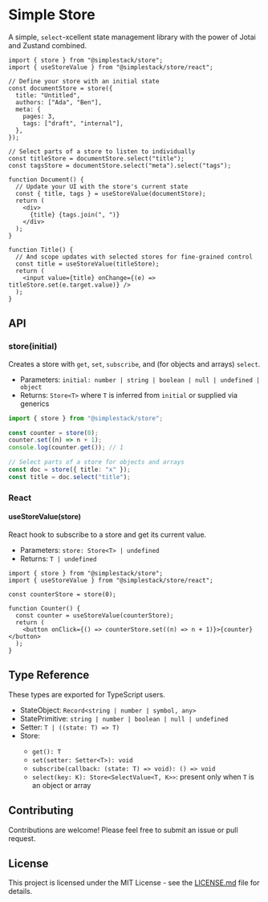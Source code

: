 # Simple Store

A simple, `select`-xcellent state management library with the power of Jotai and Zustand combined.

```tsx
import { store } from "@simplestack/store";
import { useStoreValue } from "@simplestack/store/react";

// Define your store with an initial state
const documentStore = store({
  title: "Untitled",
  authors: ["Ada", "Ben"],
  meta: {
    pages: 3,
    tags: ["draft", "internal"],
  },
});

// Select parts of a store to listen to individually
const titleStore = documentStore.select("title");
const tagsStore = documentStore.select("meta").select("tags");

function Document() {
  // Update your UI with the store's current state
  const { title, tags } = useStoreValue(documentStore);
  return (
    <div>
      {title} {tags.join(", ")}
    </div>
  );
}

function Title() {
  // And scope updates with selected stores for fine-grained control
  const title = useStoreValue(titleStore);
  return (
    <input value={title} onChange={(e) => titleStore.set(e.target.value)} />
  );
}
```

## API

### store(initial)

Creates a store with `get`, `set`, `subscribe`, and (for objects and arrays) `select`.

- Parameters: `initial: number | string | boolean | null | undefined | object`
- Returns: `Store<T>` where `T` is inferred from `initial` or supplied via generics

```ts
import { store } from "@simplestack/store";

const counter = store(0);
counter.set((n) => n + 1);
console.log(counter.get()); // 1

// Select parts of a store for objects and arrays
const doc = store({ title: "x" });
const title = doc.select("title");
```

### React

#### useStoreValue(store)

React hook to subscribe to a store and get its current value.

- Parameters: `store: Store<T> | undefined`
- Returns: `T | undefined`

```tsx
import { store } from "@simplestack/store";
import { useStoreValue } from "@simplestack/store/react";

const counterStore = store(0);

function Counter() {
  const counter = useStoreValue(counterStore);
  return (
    <button onClick={() => counterStore.set((n) => n + 1)}>{counter}</button>
  );
}
```

## Type Reference

These types are exported for TypeScript users.

- StateObject: `Record<string | number | symbol, any>`
- StatePrimitive: `string | number | boolean | null | undefined`
- Setter<T>: `T | ((state: T) => T)`
- Store<T>:
  - `get(): T`
  - `set(setter: Setter<T>): void`
  - `subscribe(callback: (state: T) => void): () => void`
  - `select(key: K): Store<SelectValue<T, K>>`: present only when `T` is an object or array

## Contributing

Contributions are welcome! Please feel free to submit an issue or pull request.

## License

This project is licensed under the MIT License - see the [LICENSE.md](LICENSE.md) file for details.

